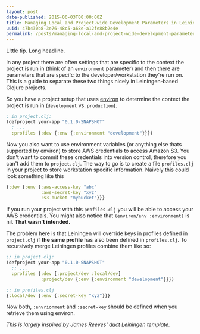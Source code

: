 ```yaml
---
layout: post
date-published: 2015-06-03T00:00:00Z
title: Managing Local and Project-wide Development Parameters in Leiningen
uuid: 47b430b8-3e76-48c5-a68e-a12fe88b2e4e
permalink: /posts/managing-local-and-project-wide-development-parameters-in-leiningen.html
---
```


Little tip. Long headline.

In any project there are often settings that are specific to the
context the project is run in (think of an `environment` parameter)
and then there are parameters that are specifc to the
developer/workstation they're run on. This is a guide to separate
these two things nicely in Leiningen-based Clojure projects.

So you have a project setup that uses
[environ](https://github.com/weavejester/environ) to determine the
context the project is run in (`development` vs. `production`).

```clojure
; in project.clj:
(defproject your-app "0.1.0-SNAPSHOT"
  ; ...
  :profiles {:dev {:env {:environment "development"}}})
```

Now you also want to use environment variables (or anything else thats
supported by environ) to store AWS credentials to access Amazon
S3. You don't want to commit these credentials into version control,
therefore you can't add them to `project.clj`. The way to go is to
create a file `profiles.clj` in your project to store workstation
specific information. Naively this could look something like this

```clojure
{:dev {:env {:aws-access-key "abc"
             :aws-secret-key "xyz"
             :s3-bucket "mybucket"}}}
```

If you run your project with this `profiles.clj` you will be able to
access your AWS credentials. You might also notice that `(environ/env
:environment)` is nil. **That wasn't intended.**

The problem here is that Leiningen will override keys in profiles
defined in `project.clj` if **the same profile** has also been defined
in `profiles.clj`.  To recursively merge Leiningen profiles combine them like so:

```clojure
;; in project.clj:
(defproject your-app "0.1.0-SNAPSHOT"
  ;; ...
  :profiles {:dev [:project/dev :local/dev]
             :project/dev {:env {:environment "development"}}})

;; in profiles.clj
{:local/dev {:env {:secret-key "xyz"}}}
```

Now both, `:envrionment` and `:secret-key` should be defined when you
retrieve them using environ.

*This is largely inspired by James Reeves' [duct](https://github.com/weavejester/duct) Leiningen template.*
